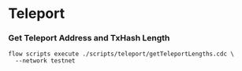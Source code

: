 # Teleport
### Get Teleport Address and TxHash Length
```
flow scripts execute ./scripts/teleport/getTeleportLengths.cdc \
  --network testnet
```

